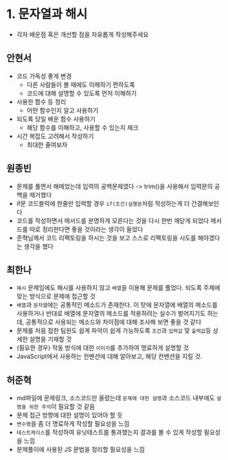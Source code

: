 # 1. 문자열과 해시 

- 각자 배운점 혹은 개선할 점을 자유롭게 작성해주세요


## 안현서
- 코드 가독성 좋게 변경
	- 다른 사람들이 볼 때에도 이해하기 편하도록 
	- 코드에 대해 설명할 수 있도록 먼저 이해하기
- 사용한 함수 등 정리
	- 어떤 함수인지 알고 사용하기
- 되도록 당일 배운 함수 사용하기
	- 해당 함수를 이해하고, 사용할 수 있는지 체크
- 시간 복잡도 고려해서 작성하기
	- 최대한 줄여보자


## 원종빈
- 문제를 풀면서 해메었는데 입력의 공백문제였다 -> trim()을 사용해서 입력문의 공백을 제거했다
- if문 코드블럭에 한줄만 입력할 경우 `if(조건)실행문`처럼 작성하는게 더 간결해보인다
- 코드를 작성하면서 메서드를 분명하게 모른다는 것을 다시 한번 깨닫게 되었다 메서드를 따로 정리한다면 좋을 것이라는 생각이 들었다
- 준혁님께서 코드 리팩토링을 하시는 것을 보고 스스로 리팩토링을 시도를 해야겠다는 생각을 했다

## 최한나
- `해시` 문제임에도 해시를 사용하지 않고 `배열`을 이용해 문제를 풀었다. 되도록 주제에 맞는 방식으로 문제에 접근할 것
- `배열`과 `문자열`에는 공통적인 메소드가 존재한다. 이 탓에 문자열에 배열의 메소드를 사용하거나 반대로 배열에 문자열의 메소드를 적용하려는 실수가 벌어지기도 하는데, 공통적으로 사용되는 메소드와 차이점에 대해 조사해 보면 좋을 것 같다
- 문제를 처음 접한 팀원도 쉽게 파악이 쉽게 가능하도록 `조건`과 `입력값` 맟 `출력값`등 상세한 설명을 기재할 것
- (필요한 경우) 작동 방식에 대한 `이미지`를 추가하여 명료하게 설명할 것
- JavaScript에서 사용하는 컨벤션에 대해 알아보고, 해당 컨벤션을 지킬 것. 

## 허준혁
- md파일에 문제링크, 소스코드만 올렸는데 `문제에 대한 설명`과 소스코드 내부에도 `설명을 위한 주석`이 필요할 것 같음
- 문제 접근 방향에 대한 설명이 있어야 할 듯
- `변수명`을 좀 더 명료하게 작성할 필요성을 느낌
- `테스트케이스`를 작성하여 유닛테스트를 통과했는지 결과를 볼 수 있게 작성할 필요성을 느낌
- 문제풀이에 사용된 JS 문법을 정리할 필요성을 느낌
